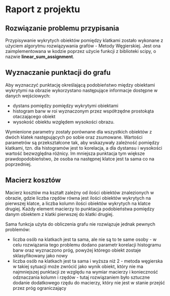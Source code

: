 # Raport z projektu 

## Rozwiązanie problemu przypisania

Przypisywanie wykrytych obiektów pomiędzy klatkami zostało wykonane z użyciem algorytmu rozwiązywania grafów - Metody Węgierskiej. Jest ona zaimplementowana w kodzie poprzez użycie funkcji z biblioteki scipy, o nazwie **linear_sum_assignment**. 

## Wyznaczanie punktacji do grafu

Aby wyznaczyć punktację określającą podobieństwo między obiektami wykrytymi na obrazie wykorzystano następujące informacje dostępne w danych wejściowych: 

- dystans pomiędzy pomiędzy wykrytymi obiektami 
- histogram barw w roi wyznaczonym przez współrzędne prostokąta otaczającego obiekt 
- wysokość obiektu względem wysokości obrazu.

Wymienione parametry zostały porównane dla wszystkich obiektów z dwóch klatek następujących po sobie oraz zsumowane. Wartości parametrów są przekształcone tak, aby wskazywały zależność pomiędzy klatkami, tzn. dla histogramów jest to korelacja, a dla dystansu i wysokości wartość bezwzględna różnicy. Im mniejsza punktacja tym większe prawdopodobieństwo, że osoba na następnej klatce jest ta sama co na poprzedniej.  

## Macierz kosztów 

Macierz kosztów ma kształt zależny od ilości obiektów znalezionych w obrazie, gdzie liczba rzędów równa jest ilości obiektów wykrytych na pierwszej klatce, a liczba kolumn ilości obiektów wykrytych na klatce drugiej. Każdy element macierzy to punktacja podobieństwa pomiędzy danym obiektem z klatki pierwszej do klatki drugiej. 

Sama funkcja użyta do obliczenia grafu nie rozwiązuje jednak pewnych problemów: 

- liczba osób na klatkach jest ta sama, ale nie są to te same osoby - w celu rozwiązania tego problemu dodano parametr korelacji histogramu barw oraz wyznaczono próg, powyżej którego obiekt zostaje sklasyfikowany jako nowy
- liczba osób na klatkach jest ta sama i wyższa niż 2 - metoda węgierska w takiej sytuacji może zwrócić jako wynik obiekt, który nie ma najmniejszej punktacji ze względu na wymiar macierzy i konieczność odznaczania kolumn i rzędów - tutaj rozwiązaniem było sztuczne dodanie dodatkowego rzędu do macierzy, który nie jest w stanie przejść przez próg ograniczający 